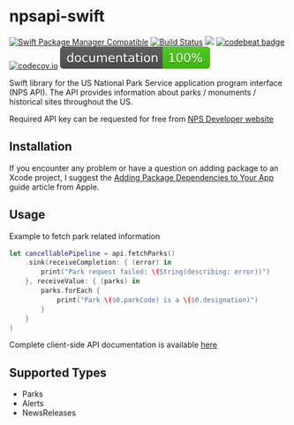 # npsapi-swift

[![Swift Package Manager Compatible](https://img.shields.io/badge/Swift%20Package%20Manager-compatible-brightgreen.svg)](https://img.shields.io/badge/Swift%20Package%20Manager-compatible-brightgreen.svg)
[![Build Status](https://travis-ci.com/MarcoEidinger/npsapi-swift.svg?branch=master)](https://travis-ci.com/MarcoEidinger/npsapi-swift)
[![](https://img.shields.io/badge/Protected_by-Hound-a873d1.svg)](https://houndci.com)
[![codebeat badge](https://codebeat.co/badges/9694c6d7-c09f-4b9d-9a58-10ce2783cb69)](https://codebeat.co/projects/github-com-marcoeidinger-npsapi-swift-master)
[![codecov.io](https://codecov.io/gh/MarcoEidinger/npsapi-swift/branch/master/graphs/badge.svg)](https://codecov.io/gh/MarcoEidinger/npsapi-swift/branch/master)
[![documentation](https://raw.githubusercontent.com/MarcoEidinger/npsapi-swift/master/docs/badge.svg?sanitize=true)](https://marcoeidinger.github.io/npsapi-swift/)

Swift library for the US National Park Service application program interface (NPS API). The API provides information about parks / monuments / historical sites throughout the US.

Required API key can be requested for free from [NPS Developer website](https://www.nps.gov/subjects/developer/get-started.htm)

## Installation

If you encounter any problem or have a question on adding package to an Xcode project, I suggest the [Adding Package Dependencies to Your App](https://developer.apple.com/documentation/xcode/adding_package_dependencies_to_your_app) guide article from Apple.

## Usage

Example to fetch park related information

```swift
let cancellablePipeline = api.fetchParks()
    .sink(receiveCompletion: { (error) in
        print("Park request failed: \(String(describing: error))")
    }, receiveValue: { (parks) in
        parks.forEach {
            print("Park \($0.parkCode) is a \($0.designation)")
        }
    }
)
```

Complete client-side API documentation is available [here](https://marcoeidinger.github.io/npsapi-swift/)

## Supported Types

* Parks
* Alerts
* NewsReleases
